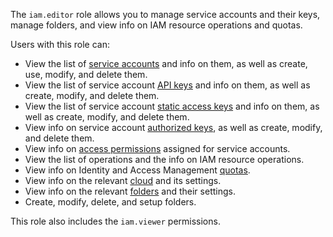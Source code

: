 The `iam.editor` role allows you to manage service accounts and their keys, manage folders, and view info on IAM resource operations and quotas.

Users with this role can:
* View the list of [service accounts](../../iam/concepts/users/accounts.md#sa) and info on them, as well as create, use, modify, and delete them.
* View the list of service account [API keys](../../iam/concepts/authorization/api-key.md) and info on them, as well as create, modify, and delete them.
* View the list of service account [static access keys](../../iam/concepts/authorization/access-key.md) and info on them, as well as create, modify, and delete them.
* View info on service account [authorized keys](../../iam/concepts/authorization/key.md), as well as create, modify, and delete them.
* View info on [access permissions](../../iam/concepts/access-control/index.md) assigned for service accounts.
* View the list of operations and the info on IAM resource operations.
* View info on Identity and Access Management [quotas](../../iam/concepts/limits.md#iam-quotas).
* View info on the relevant [cloud](../../resource-manager/concepts/resources-hierarchy.md#cloud) and its settings.
* View info on the relevant [folders](../../resource-manager/concepts/resources-hierarchy.md#folder) and their settings.
* Create, modify, delete, and setup folders.

This role also includes the `iam.viewer` permissions.